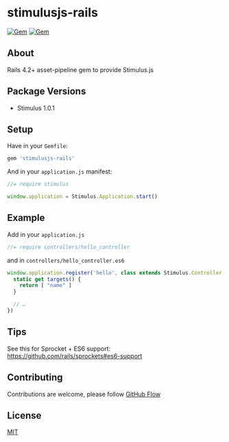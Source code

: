 # stimulusjs-rails

[![Gem](https://img.shields.io/gem/v/stimulusjs-rails.svg)](https://rubygems.org/gems/stimulusjs-rails)
[![Gem](https://img.shields.io/gem/dt/stimulusjs-rails.svg)](https://rubygems.org/gems/stimulusjs-rails)

## About

Rails 4.2+ asset-pipeline gem to provide Stimulus.js

## Package Versions

- Stimulus 1.0.1

## Setup

Have in your `Gemfile`:

```ruby
gem 'stimulusjs-rails'
```

And in your `application.js` manifest:

```js
//= require stimulus

window.application = Stimulus.Application.start()
```

## Example

Add in your `application.js`

```js
//= require controllers/hello_controller
```

and in `controllers/hello_controller.es6`

```js
window.application.register('hello', class extends Stimulus.Controller {
  static get targets() {
    return [ "name" ]
  }

  // …
})
```

## Tips

See this for Sprocket + ES6 support: https://github.com/rails/sprockets#es6-support

## Contributing

Contributions are welcome, please follow [GitHub Flow](https://guides.github.com/introduction/flow/index.html)

## License

[MIT](LICENSE.md)

